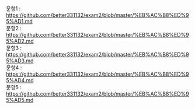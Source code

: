 문항1 : https://github.com/better331132/exam2/blob/master/%EB%AC%B8%ED%95%AD1.md  
문항2 : https://github.com/better331132/exam2/blob/master/%EB%AC%B8%ED%95%AD2.md  
문항3 : https://github.com/better331132/exam2/blob/master/%EB%AC%B8%ED%95%AD3.md  
문항4 : https://github.com/better331132/exam2/blob/master/%EB%AC%B8%ED%95%AD4.md  
문항5 : https://github.com/better331132/exam2/blob/master/%EB%AC%B8%ED%95%AD5.md  
